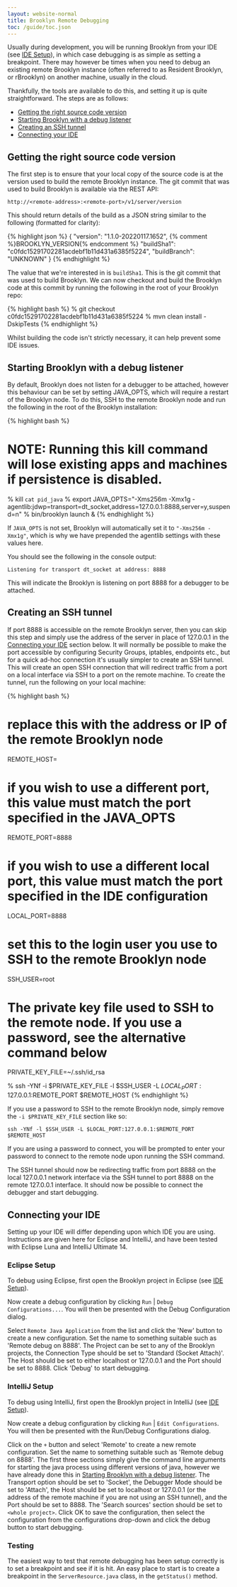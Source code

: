 ```yaml
---
layout: website-normal
title: Brooklyn Remote Debugging
toc: /guide/toc.json
---
```


Usually during development, you will be running Brooklyn from your IDE (see [IDE Setup](../env/ide/)), in which case
debugging is as simple as setting a breakpoint. There may however be times when you need to debug an existing remote
Brooklyn instance (often referred to as Resident Brooklyn, or rBrooklyn) on another machine, usually in the cloud.

Thankfully, the tools are available to do this, and setting it up is quite straightforward. The steps are as follows:

* [Getting the right source code version](#sourceCodeVersion)
* [Starting Brooklyn with a debug listener](#startingBrooklyn)
* [Creating an SSH tunnel](#sshTunnel)
* [Connecting your IDE](#connectingIDE)

## <a name="sourceCodeVersion"></a>Getting the right source code version
The first step is to ensure that your local copy of the source code is at the version used to build the remote Brooklyn
instance. The git commit that was used to build Brooklyn is available via the REST API:

    http://<remote-address>:<remote-port>/v1/server/version

This should return details of the build as a JSON string similar to the following (formatted for clarity):

{% highlight json %}
{
    "version": "1.1.0-20220117.1652",  {% comment %}BROOKLYN_VERSION{% endcomment %}
    "buildSha1": "c0fdc15291702281acdebf1b11d431a6385f5224",
    "buildBranch": "UNKNOWN"
}
{% endhighlight %}

The value that we're interested in is `buildSha1`. This is the git commit that was used to build Brooklyn. We can now
checkout and build the Brooklyn code at this commit by running the following in the root of your Brooklyn repo:

{% highlight bash %}
% git checkout c0fdc15291702281acdebf1b11d431a6385f5224
% mvn clean install -DskipTests
{% endhighlight %}

Whilst building the code isn't strictly necessary, it can help prevent some IDE issues.

## <a name="startingBrooklyn"></a>Starting Brooklyn with a debug listener
By default, Brooklyn does not listen for a debugger to be attached, however this behaviour can be set by setting JAVA_OPTS,
which will require a restart of the Brooklyn node. To do this, SSH to the remote Brooklyn node and run the following in the
root of the Brooklyn installation:

{% highlight bash %}
# NOTE: Running this kill command will lose existing apps and machines if persistence is disabled.
% kill `cat pid_java`
% export JAVA_OPTS="-Xms256m -Xmx1g -agentlib:jdwp=transport=dt_socket,address=127.0.0.1:8888,server=y,suspend=n"
% bin/brooklyn launch &
{% endhighlight %}

If `JAVA_OPTS` is not set, Brooklyn will automatically set it to `"-Xms256m -Xmx1g"`, which is why
we have prepended the agentlib settings with these values here.

You should see the following in the console output:

    Listening for transport dt_socket at address: 8888

This will indicate the Brooklyn is listening on port 8888 for a debugger to be attached.

## <a name="sshTunnel"></a>Creating an SSH tunnel

If port 8888 is accessible on the remote Brooklyn server, then you can skip this step and simply use the address of the
server in place of 127.0.0.1 in the [Connecting your IDE](#connectingIDE) section below. It will normally be possible to
make the port accessible by configuring Security Groups, iptables, endpoints etc., but for a quick ad-hoc connection it's
usually simpler to create an SSH tunnel. This will create an open SSH connection that will redirect traffic from a port
on a local interface via SSH to a port on the remote machine. To create the tunnel, run the following on your local
machine:

{% highlight bash %}
# replace this with the address or IP of the remote Brooklyn node
REMOTE_HOST=<remote-address>
# if you wish to use a different port, this value must match the port specified in the JAVA_OPTS
REMOTE_PORT=8888 
# if you wish to use a different local port, this value must match the port specified in the IDE configuration
LOCAL_PORT=8888 
# set this to the login user you use to SSH to the remote Brooklyn node
SSH_USER=root 
# The private key file used to SSH to the remote node. If you use a password, see the alternative command below
PRIVATE_KEY_FILE=~/.ssh/id_rsa 

% ssh -YNf -i $PRIVATE_KEY_FILE -l $SSH_USER -L $LOCAL_PORT:127.0.0.1:$REMOTE_PORT $REMOTE_HOST
{% endhighlight %}

If you use a password to SSH to the remote Brooklyn node, simply remove the `-i $PRIVATE_KEY_FILE` section like so:

    ssh -YNf -l $SSH_USER -L $LOCAL_PORT:127.0.0.1:$REMOTE_PORT $REMOTE_HOST

If you are using a password to connect, you will be prompted to enter your password to connect to the remote node upon
running the SSH command.

The SSH tunnel should now be redirecting traffic from port 8888 on the local 127.0.0.1 network interface via the SSH 
tunnel to port 8888 on the remote 127.0.0.1 interface. It should now be possible to connect the debugger and start
debugging.

## <a name="connectingIDE"></a> Connecting your IDE

Setting up your IDE will differ depending upon which IDE you are using. Instructions are given here for Eclipse and
IntelliJ, and have been tested with Eclipse Luna and IntelliJ Ultimate 14.

### Eclipse Setup

To debug using Eclipse, first open the Brooklyn project in Eclipse (see [IDE Setup](../env/ide/)).

Now create a debug configuration by clicking `Run` | `Debug Configurations...`. You will then be presented with the 
Debug Configuration dialog.

Select `Remote Java Application` from the list and click the 'New' button to create a new configuration. Set the name
to something suitable such as 'Remote debug on 8888'. The Project can be set to any of the Brooklyn projects, the 
Connection Type should be set to 'Standard (Socket Attach)'. The Host should be set to either localhost or 127.0.0.1
and the Port should be set to 8888. Click 'Debug' to start debugging.

### IntelliJ Setup

To debug using IntelliJ, first open the Brooklyn project in IntelliJ (see [IDE Setup](../env/ide/)).

Now create a debug configuration by clicking `Run` | `Edit Configurations`. You will then be presented with the
Run/Debug Configurations dialog.

Click on the `+` button and select 'Remote' to create a new remote configuration. Set the name to something suitable
such as 'Remote debug on 8888'. The first three sections simply give the command line arguments for starting the java
process using different versions of java, however we have already done this in 
[Starting Brooklyn with a debug listener](#startingBrooklyn). The Transport option should be set to 'Socket', the Debugger Mode should be set to 'Attach', the
Host should be set to localhost or 127.0.0.1 (or the address of the remote machine if you are not using an SSH tunnel),
and the Port should be set to 8888. The 'Search sources' section should be set to `<whole project>`. Click OK to save the
configuration, then select the configuration from the configurations drop-down and click the debug button to start
debugging.

### Testing

The easiest way to test that remote debugging has been setup correctly is to set a breakpoint and see if it is hit. An
easy place to start is to create a breakpoint in the `ServerResource.java` class, in the `getStatus()` 
method. 

